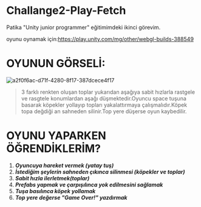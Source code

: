 # Challange2-Play-Fetch
Patika "Unity junior programmer" eğitimimdeki ikinci görevim.

oyunu oynamak için:https://play.unity.com/mg/other/webgl-builds-388549

# OYUNUN GÖRSELİ: 


![a2f0f6ac-d71f-4280-8f17-387dcece4f17](https://github.com/esmanureral/Challange2-Play-Fetch/assets/123326184/54b8e250-9a20-4834-963c-fe5b8b380d52)
>3 farklı renkten oluşan toplar yukarıdan aşağıya sabit hızlarla rastgele ve rasgtele konumlardan aşağı düşmektedir.Oyuncu space tuşuna basarak
>köpekler yollayıp topları yakalattırmaya çalışmalıdır.Köpek topa değdiği an sahneden silinir.Top yere düşerse oyun kaybedilir.

# OYUNU YAPARKEN ÖĞRENDİKLERİM?

1) **_Oyuncuya hareket vermek (yatay tuş)_**
2) **_İstediğim şeylerin sahneden çıkınca silinmesi (köpekler ve toplar)_**
3) **_Sabit hızla ilerletmek(toplar)_**
4) **_Prefabs yapmak ve çarpışılınca yok edilmesini sağlamak_**
5) **_Tuşa basılınca köpek yollamak_**
6) **_Top yere değerse "Game Over!" yazdırmak_**
